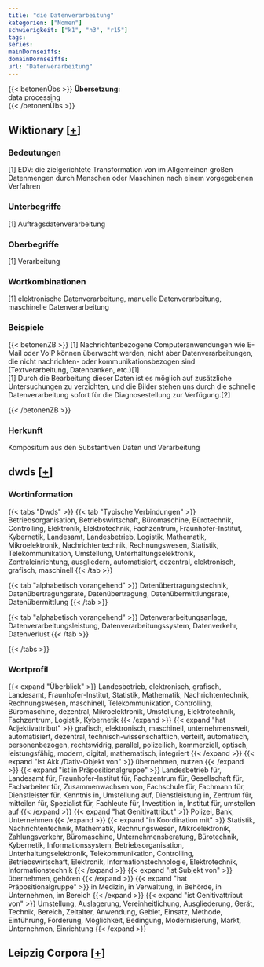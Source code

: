 ```yaml
---
title: "die Datenverarbeitung"
kategorien: ["Nomen"]
schwierigkeit: ["k1", "h3", "r15"]
tags:
series:
mainDornseiffs:
domainDornseiffs:
url: "Datenverarbeitung"
---
```


{{< betonenÜbs >}}
**Übersetzung:**  
data processing  
{{< /betonenÜbs >}}

## Wiktionary [[+](https://de.wiktionary.org/wiki/Datenverarbeitung)]

### Bedeutungen
[1] EDV: die zielgerichtete Transformation von im Allgemeinen großen Datenmengen durch Menschen oder Maschinen nach einem vorgegebenen Verfahren  

### Unterbegriffe
[1] Auftragsdatenverarbeitung  

### Oberbegriffe
[1] Verarbeitung  

### Wortkombinationen
[1] elektronische Datenverarbeitung, manuelle Datenverarbeitung, maschinelle Datenverarbeitung  

### Beispiele
{{< betonenZB >}}
[1] Nachrichtenbezogene Computeranwendungen wie E-Mail oder VoIP können überwacht werden, nicht aber Datenverarbeitungen, die nicht nachrichten- oder kommunikationsbezogen sind (Textverarbeitung, Datenbanken, etc.)[1]  
[1] Durch die Bearbeitung dieser Daten ist es möglich auf zusätzliche Untersuchungen zu verzichten, und die Bilder stehen uns durch die schnelle Datenverarbeitung sofort für die Diagnosestellung zur Verfügung.[2]  

{{< /betonenZB >}}
### Herkunft
Kompositum aus den Substantiven Daten und Verarbeitung  



## dwds [[+](https://www.dwds.de/wb/Datenverarbeitung)]

### Wortinformation
{{< tabs "Dwds" >}}
{{< tab "Typische Verbindungen" >}}
Betriebsorganisation, Betriebswirtschaft, Büromaschine, Bürotechnik, Controlling, Elektronik, Elektrotechnik, Fachzentrum, Fraunhofer-Institut, Kybernetik, Landesamt, Landesbetrieb, Logistik, Mathematik, Mikroelektronik, Nachrichtentechnik, Rechnungswesen, Statistik, Telekommunikation, Umstellung, Unterhaltungselektronik, Zentraleinrichtung, ausgliedern, automatisiert, dezentral, elektronisch, grafisch, maschinell
{{< /tab >}}

{{< tab "alphabetisch vorangehend" >}}
Datenübertragungstechnik, Datenübertragungsrate, Datenübertragung, Datenübermittlungsrate, Datenübermittlung
{{< /tab >}}

{{< tab "alphabetisch vorangehend" >}}
Datenverarbeitungsanlage, Datenverarbeitungsleistung, Datenverarbeitungssystem, Datenverkehr, Datenverlust
{{< /tab >}}

{{< /tabs >}}

### Wortprofil
{{< expand "Überblick" >}} Landesbetrieb, elektronisch, grafisch, Landesamt, Fraunhofer-Institut, Statistik, Mathematik, Nachrichtentechnik, Rechnungswesen, maschinell, Telekommunikation, Controlling, Büromaschine, dezentral, Mikroelektronik, Umstellung, Elektrotechnik, Fachzentrum, Logistik, Kybernetik {{< /expand >}}
{{< expand "hat Adjektivattribut" >}} grafisch, elektronisch, maschinell, unternehmensweit, automatisiert, dezentral, technisch-wissenschaftlich, verteilt, automatisch, personenbezogen, rechtswidrig, parallel, polizeilich, kommerziell, optisch, leistungsfähig, modern, digital, mathematisch, integriert {{< /expand >}}
{{< expand "ist Akk./Dativ-Objekt von" >}} übernehmen, nutzen {{< /expand >}}
{{< expand "ist in Präpositionalgruppe" >}} Landesbetrieb für, Landesamt für, Fraunhofer-Institut für, Fachzentrum für, Gesellschaft für, Facharbeiter für, Zusammenwachsen von, Fachschule für, Fachmann für, Dienstleister für, Kenntnis in, Umstellung auf, Dienstleistung in, Zentrum für, mitteilen für, Spezialist für, Fachleute für, Investition in, Institut für, umstellen auf {{< /expand >}}
{{< expand "hat Genitivattribut" >}} Polizei, Bank, Unternehmen {{< /expand >}}
{{< expand "in Koordination mit" >}} Statistik, Nachrichtentechnik, Mathematik, Rechnungswesen, Mikroelektronik, Zahlungsverkehr, Büromaschine, Unternehmensberatung, Bürotechnik, Kybernetik, Informationssystem, Betriebsorganisation, Unterhaltungselektronik, Telekommunikation, Controlling, Betriebswirtschaft, Elektronik, Informationstechnologie, Elektrotechnik, Informationstechnik {{< /expand >}}
{{< expand "ist Subjekt von" >}} übernehmen, gehören {{< /expand >}}
{{< expand "hat Präpositionalgruppe" >}} in Medizin, in Verwaltung, in Behörde, in Unternehmen, im Bereich {{< /expand >}}
{{< expand "ist Genitivattribut von" >}} Umstellung, Auslagerung, Vereinheitlichung, Ausgliederung, Gerät, Technik, Bereich, Zeitalter, Anwendung, Gebiet, Einsatz, Methode, Einführung, Förderung, Möglichkeit, Bedingung, Modernisierung, Markt, Unternehmen, Einrichtung {{< /expand >}}

## Leipzig Corpora [[+](https://corpora.uni-leipzig.de/en/res?word=Datenverarbeitung&corpusId=deu_newscrawl-public_2018)]

